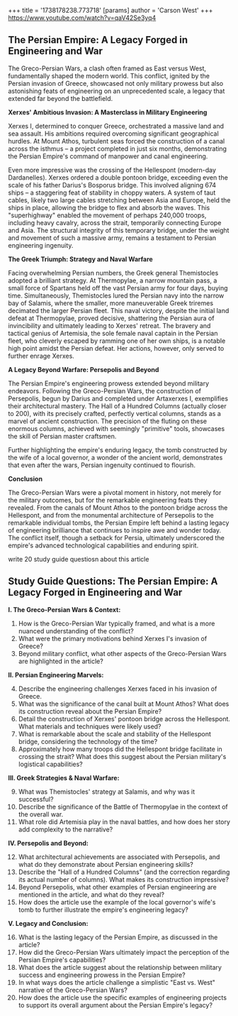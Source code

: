 +++
 title = '1738178238.773718'
[params]
	author = 'Carson West'
+++
https://www.youtube.com/watch?v=qaV42Se3yq4

## The Persian Empire: A Legacy Forged in Engineering and War

The Greco-Persian Wars, a clash often framed as East versus West, fundamentally shaped the modern world.  This conflict, ignited by the Persian invasion of Greece, showcased not only military prowess but also astonishing feats of engineering on an unprecedented scale, a legacy that extended far beyond the battlefield.

**Xerxes' Ambitious Invasion: A Masterclass in Military Engineering**

Xerxes I, determined to conquer Greece, orchestrated a massive land and sea assault.  His ambitions required overcoming significant geographical hurdles.  At Mount Athos, turbulent seas forced the construction of a canal across the isthmus – a project completed in just six months, demonstrating the Persian Empire's command of manpower and canal engineering.

Even more impressive was the crossing of the Hellespont (modern-day Dardanelles).  Xerxes ordered a double pontoon bridge, exceeding even the scale of his father Darius's Bosporus bridge.  This involved aligning 674 ships – a staggering feat of stability in choppy waters.  A system of taut cables, likely two large cables stretching between Asia and Europe, held the ships in place, allowing the bridge to flex and absorb the waves.  This "superhighway" enabled the movement of perhaps 240,000 troops, including heavy cavalry, across the strait, temporarily connecting Europe and Asia. The structural integrity of this temporary bridge, under the weight and movement of such a massive army, remains a testament to Persian engineering ingenuity.


**The Greek Triumph: Strategy and Naval Warfare**

Facing overwhelming Persian numbers, the Greek general Themistocles adopted a brilliant strategy.  At Thermopylae, a narrow mountain pass, a small force of Spartans held off the vast Persian army for four days, buying time.  Simultaneously, Themistocles lured the Persian navy into the narrow bay of Salamis, where the smaller, more maneuverable Greek triremes decimated the larger Persian fleet. This naval victory, despite the initial land defeat at Thermopylae, proved decisive, shattering the Persian aura of invincibility and ultimately leading to Xerxes' retreat. The bravery and tactical genius of Artemisia, the sole female naval captain in the Persian fleet, who cleverly escaped by ramming one of her own ships, is a notable high point amidst the Persian defeat.  Her actions, however, only served to further enrage Xerxes.


**A Legacy Beyond Warfare: Persepolis and Beyond**

The Persian Empire's engineering prowess extended beyond military endeavors.  Following the Greco-Persian Wars, the construction of Persepolis, begun by Darius and completed under Artaxerxes I, exemplifies their architectural mastery.  The Hall of a Hundred Columns (actually closer to 200), with its precisely crafted, perfectly vertical columns, stands as a marvel of ancient construction.  The precision of the fluting on these enormous columns, achieved with seemingly "primitive" tools, showcases the skill of Persian master craftsmen.

Further highlighting the empire's enduring legacy, the tomb constructed by the wife of a local governor, a wonder of the ancient world, demonstrates that even after the wars, Persian ingenuity continued to flourish.

**Conclusion**

The Greco-Persian Wars were a pivotal moment in history, not merely for the military outcomes, but for the remarkable engineering feats they revealed.  From the canals of Mount Athos to the pontoon bridge across the Hellespont, and from the monumental architecture of Persepolis to the remarkable individual tombs, the Persian Empire left behind a lasting legacy of engineering brilliance that continues to inspire awe and wonder today.  The conflict itself, though a setback for Persia, ultimately underscored the empire's advanced technological capabilities and enduring spirit.

write 20 study guide questiosn about this article


## Study Guide Questions: The Persian Empire: A Legacy Forged in Engineering and War

**I. The Greco-Persian Wars & Context:**

1.  How is the Greco-Persian War typically framed, and what is a more nuanced understanding of the conflict?
2.  What were the primary motivations behind Xerxes I's invasion of Greece?
3.  Beyond military conflict, what other aspects of the Greco-Persian Wars are highlighted in the article?

**II. Persian Engineering Marvels:**

4.  Describe the engineering challenges Xerxes faced in his invasion of Greece.
5.  What was the significance of the canal built at Mount Athos?  What does its construction reveal about the Persian Empire?
6.  Detail the construction of Xerxes' pontoon bridge across the Hellespont. What materials and techniques were likely used?
7.  What is remarkable about the scale and stability of the Hellespont bridge, considering the technology of the time?
8.  Approximately how many troops did the Hellespont bridge facilitate in crossing the strait? What does this suggest about the Persian military's logistical capabilities?

**III. Greek Strategies & Naval Warfare:**

9.  What was Themistocles' strategy at Salamis, and why was it successful?
10. Describe the significance of the Battle of Thermopylae in the context of the overall war.
11. What role did Artemisia play in the naval battles, and how does her story add complexity to the narrative?

**IV. Persepolis and Beyond:**

12. What architectural achievements are associated with Persepolis, and what do they demonstrate about Persian engineering skills?
13.  Describe the "Hall of a Hundred Columns" (and the correction regarding its actual number of columns).  What makes its construction impressive?
14.  Beyond Persepolis, what other examples of Persian engineering are mentioned in the article, and what do they reveal?
15.  How does the article use the example of the local governor's wife's tomb to further illustrate the empire's engineering legacy?

**V. Legacy and Conclusion:**

16.  What is the lasting legacy of the Persian Empire, as discussed in the article?
17.  How did the Greco-Persian Wars ultimately impact the perception of the Persian Empire's capabilities?
18.  What does the article suggest about the relationship between military success and engineering prowess in the Persian Empire?
19.  In what ways does the article challenge a simplistic "East vs. West" narrative of the Greco-Persian Wars?
20.  How does the article use the specific examples of engineering projects to support its overall argument about the Persian Empire's legacy?
